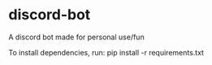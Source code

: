 # discord-bot
A discord bot made for personal use/fun

To install dependencies, run:
pip install -r requirements.txt